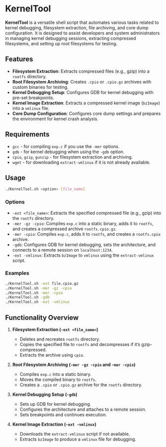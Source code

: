 # KernelTool

**KernelTool** is a versatile shell script that automates various tasks related to kernel debugging, filesystem extraction, file archiving, and core dump configuration. It is designed to assist developers and system administrators in managing kernel debugging sessions, extracting compressed filesystems, and setting up root filesystems for testing.

## Features

- **Filesystem Extraction**: Extracts compressed files (e.g., gzip) into a `rootfs` directory.
- **Root Filesystem Archiving**: Creates `.cpio` or `.cpio.gz` archives with custom binaries for testing.
- **Kernel Debugging Setup**: Configures GDB for kernel debugging with pre-set breakpoints.
- **Kernel Image Extraction**: Extracts a compressed kernel image (`bzImage`) into a `vmlinux` file.
- **Core Dump Configuration**: Configures core dump settings and prepares the environment for kernel crash analysis.

## Requirements

- `gcc` - for compiling `exp.c` if you use the `-mer` options.
- `gdb` - for kernel debugging when using the `-gdb` option.
- `cpio`, `gzip`, `gunzip` - for filesystem extraction and archiving.
- `wget` - for downloading `extract-vmlinux` if it is not already available.

## Usage

```bash
./KernelTool.sh <option> [file_name]
```

### Options

- `-ext <file_name>`: Extracts the specified compressed file (e.g., gzip) into the `rootfs` directory.
- `-mer -gz -cpio`: Compiles `exp.c` into a static binary, adds it to `rootfs`, and creates a compressed archive `rootfs.cpio.gz`.
- `-mer -cpio`: Compiles `exp.c`, adds it to `rootfs`, and creates a `rootfs.cpio` archive.
- `-gdb`: Configures GDB for kernel debugging, sets the architecture, and connects to a remote session on `localhost:1234`.
- `-ext -vmlinux`: Extracts `bzImage` to `vmlinux` using the `extract-vmlinux` script.

### Examples

```bash
./KernelTool.sh -ext file.cpio.gz
./KernelTool.sh -mer -gz -cpio
./KernelTool.sh -mer -cpio
./KernelTool.sh -gdb
./KernelTool.sh -ext -vmlinux
```

## Functionality Overview

1. **Filesystem Extraction (`-ext <file_name>`)**  
   - Deletes and recreates `rootfs` directory.
   - Copies the specified file to `rootfs` and decompresses if it’s gzip-compressed.
   - Extracts the archive using `cpio`.

2. **Root Filesystem Archiving (`-mer -gz -cpio` and `-mer -cpio`)**  
   - Compiles `exp.c` into a static binary.
   - Moves the compiled binary to `rootfs`.
   - Creates a `.cpio` or `.cpio.gz` archive for the `rootfs` directory.

3. **Kernel Debugging Setup (`-gdb`)**  
   - Sets up GDB for kernel debugging.
   - Configures the architecture and attaches to a remote session.
   - Sets breakpoints and continues execution.

4. **Kernel Image Extraction (`-ext -vmlinux`)**  
   - Downloads the `extract-vmlinux` script if not available.
   - Extracts `bzImage` to produce a `vmlinux` file for debugging.
